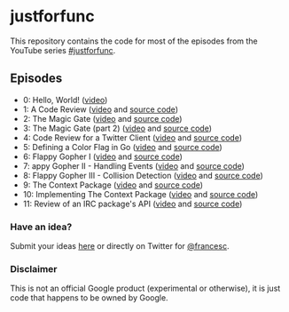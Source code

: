 # justforfunc

This repository contains the code for most of the episodes from the YouTube
series [#justforfunc](http://youtube.com/c/justforfunc).

## Episodes

- 0: Hello, World! ([video](https://youtu.be/0NTKMKDsCTE?list=PL64wiCrrxh4Jisi7OcCJIUpguV_f5jGnZ))
- 1: A Code Review ([video](https://youtu.be/eIWFnNz8mF4?list=PL64wiCrrxh4Jisi7OcCJIUpguV_f5jGnZ) and [source code](https://github.com/philipithomas/iterscraper/pull/1))
- 2: The Magic Gate ([video](https://youtu.be/mTd3hHUy9OU?list=PL64wiCrrxh4Jisi7OcCJIUpguV_f5jGnZ) and [source code](02-magic-gate))
- 3: The Magic Gate (part 2) ([video](https://youtu.be/uIA1s3Rhpv8?list=PL64wiCrrxh4Jisi7OcCJIUpguV_f5jGnZ)  and [source code](02-magic-gate))
- 4: Code Review for a Twitter Client ([video](https://youtu.be/MnbMWNR_XZc?list=PL64wiCrrxh4Jisi7OcCJIUpguV_f5jGnZ) and [source code](https://gitlab.com/hackebrot/tweets/merge_requests/2))
- 5: Defining a Color Flag in Go ([video](https://youtu.be/4D506W1AjeM?list=PL64wiCrrxh4Jisi7OcCJIUpguV_f5jGnZ) and [source code](https://github.com/campoy/tools/tree/master/flags))
- 6: Flappy Gopher I ([video](https://youtu.be/aYkxFbd6luY?list=PL64wiCrrxh4Jisi7OcCJIUpguV_f5jGnZ) and [source code](https://github.com/campoy/flappy-gopher))
- 7: appy Gopher II - Handling Events ([video](https://youtu.be/tX_Fgt0gVbQ?list=PL64wiCrrxh4Jisi7OcCJIUpguV_f5jGnZ) and [source code](https://github.com/campoy/flappy-gopher))
- 8: Flappy Gopher III - Collision Detection ([video](https://youtu.be/jy9XKfYjtwE?list=PL64wiCrrxh4Jisi7OcCJIUpguV_f5jGnZ) and [source code](https://github.com/campoy/flappy-gopher))
- 9: The Context Package ([video](https://www.youtube.com/watch?v=LSzR0VEraWw&index=1&list=PL64wiCrrxh4Jisi7OcCJIUpguV_f5jGnZ) and [source code](09-context))
- 10: Implementing The Context Package ([video](https://youtu.be/8M90t0KvEDY?list=PL64wiCrrxh4Jisi7OcCJIUpguV_f5jGnZ) and [source code](10-contextimpl))
- 11: Review of an IRC package's API ([video](https://www.youtube.com/watch?v=nhElL62BSn0&index=12&list=PL64wiCrrxh4Jisi7OcCJIUpguV_f5jGnZ) and [source code](https://github.com/davidjpeacock/shelbot/pull/36))

### Have an idea?

Submit your ideas [here](https://francesc8.typeform.com/to/avO3Sc) or directly
on Twitter for [@francesc](https://twitter.com/francesc).

### Disclaimer

This is not an official Google product (experimental or otherwise), it is just
code that happens to be owned by Google.
